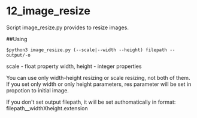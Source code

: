 # 12_image_resize

Script image_resize.py provides to resize images.

##Using

    $python3 image_resize.py (--scale|--width --height) filepath --output/-o 

scale - float property
width, height - integer properties

You can use only width-height resizing or scale resizing, not both of them.
If you set only width or only height parameters, res parameter will be set in propotion to initial image.

If you don't set output filepath, it wiil be set authomatically in format: filepath__widthXheight.extension
